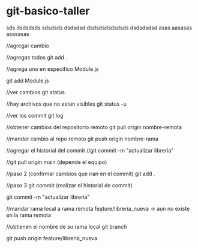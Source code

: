 # git-basico-taller

sds
dsdsdsds
sdsdsds
dsdsdsd
dsdsdsdsdsdsds
dsdsdsdsd
asas
aasasas
asasasas

//agregar cambio 

//agregas todos 
git add .

//agrega uno en especifico
Module.js

git add Module.js

//ver cambios 
git status 

//hay archivos que no estan visibles 
git status -u 

//ver los commit 
git log 

//obtener cambios del repositorio remoto
git pull origin nombre-remota 

//mandar cambio al repo remoto
git push origin nombre-rama 

//agregar el historial del commit
//git commit -m "actualizar libreria"



//git pull origin main (depende el equipo)

//paso 2 (confirmar cambios que iran en el commit)
git add .

//paso 3
git commit (realizar el historial de commit)

git commit -m "actualizar libreria"

//mandar rama local a rama remota
feature/libreria_nueva -> aun no existe en la rama remota

//obtienen el nombre de su rama local
git branch 

git push origin feature/libreria_nueva
